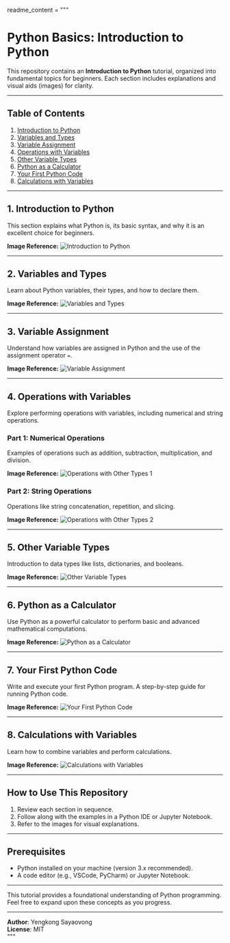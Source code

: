 readme_content = """
# Python Basics: Introduction to Python

This repository contains an **Introduction to Python** tutorial, organized into fundamental topics for beginners. Each section includes explanations and visual aids (images) for clarity.

---

## Table of Contents
1. [Introduction to Python](#introduction-to-python)
2. [Variables and Types](#variables-and-types)
3. [Variable Assignment](#variable-assignment)
4. [Operations with Variables](#operations-with-variables)
5. [Other Variable Types](#other-variable-types)
6. [Python as a Calculator](#python-as-a-calculator)
7. [Your First Python Code](#your-first-python-code)
8. [Calculations with Variables](#calculations-with-variables)

---

## 1. Introduction to Python
This section explains what Python is, its basic syntax, and why it is an excellent choice for beginners.

**Image Reference:**
![Introduction to Python](images/introduction_to_python.PNG)

---

## 2. Variables and Types
Learn about Python variables, their types, and how to declare them.

**Image Reference:**
![Variables and Types](images/variables_and_types.PNG)

---

## 3. Variable Assignment
Understand how variables are assigned in Python and the use of the assignment operator `=`.

**Image Reference:**
![Variable Assignment](images/variable_assignment.PNG)

---

## 4. Operations with Variables
Explore performing operations with variables, including numerical and string operations.

### Part 1: Numerical Operations
Examples of operations such as addition, subtraction, multiplication, and division.

**Image Reference:**
![Operations with Other Types 1](images/operations_with_other_types_1.PNG)

### Part 2: String Operations
Operations like string concatenation, repetition, and slicing.

**Image Reference:**
![Operations with Other Types 2](images/operations_with_other_types_2.PNG)

---

## 5. Other Variable Types
Introduction to data types like lists, dictionaries, and booleans.

**Image Reference:**
![Other Variable Types](images/other_variable_types.PNG)

---

## 6. Python as a Calculator
Use Python as a powerful calculator to perform basic and advanced mathematical computations.

**Image Reference:**
![Python as a Calculator](images/python_as_a_calculator.PNG)

---

## 7. Your First Python Code
Write and execute your first Python program. A step-by-step guide for running Python code.

**Image Reference:**
![Your First Python Code](images/your_first_python_code.PNG)

---

## 8. Calculations with Variables
Learn how to combine variables and perform calculations.

**Image Reference:**
![Calculations with Variables](images/calculations_with_variables.PNG)

---

## How to Use This Repository
1. Review each section in sequence.
2. Follow along with the examples in a Python IDE or Jupyter Notebook.
3. Refer to the images for visual explanations.

---

## Prerequisites
- Python installed on your machine (version 3.x recommended).
- A code editor (e.g., VSCode, PyCharm) or Jupyter Notebook.

---

This tutorial provides a foundational understanding of Python programming. Feel free to expand upon these concepts as you progress.

---

**Author**: Yengkong Sayaovong  
**License**: MIT  
"""

